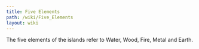 ```yaml
---
title: Five Elements
path: /wiki/Five_Elements
layout: wiki
---
```


The five elements of the islands refer to Water, Wood, Fire, Metal and
Earth.
